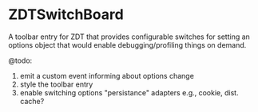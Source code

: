 ZDTSwitchBoard
==============

A toolbar entry for ZDT that provides configurable switches for setting an options object that would enable debugging/profiling things on demand.

@todo:
1. emit a custom event informing about options change
2. style the toolbar entry
3. enable switching options "persistance" adapters e.g., cookie, dist. cache?
